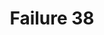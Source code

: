---
title: Failure 38
description: Failure of Success Criterion 1.1.1 due to not marking up decorative images in HTML in a way that allows assistive technology to ignore them
url: https://www.w3.org/WAI/WCAG21/Techniques/failures/F38
---